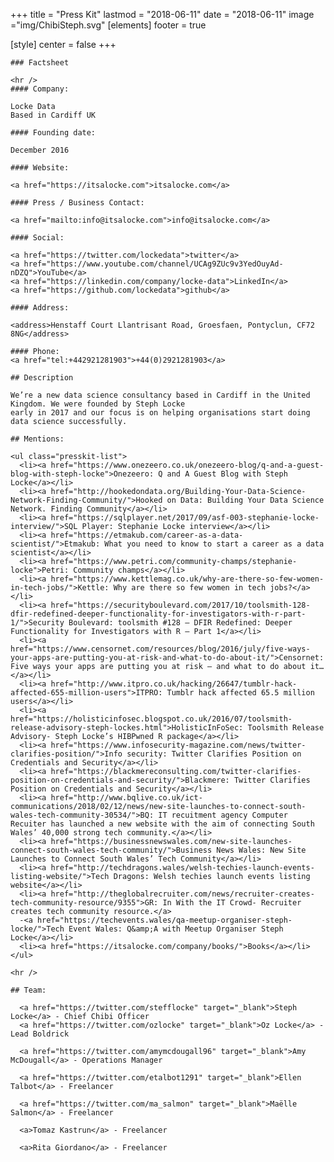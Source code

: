 +++
title = "Press Kit"
lastmod = "2018-06-11"
date = "2018-06-11"
image ="img/ChibiSteph.svg"
[elements]
  footer = true

[style]
  center = false
+++

    ### Factsheet
  
    <hr />
    #### Company:
  
    Locke Data
    Based in Cardiff UK
    
    #### Founding date:
    
    December 2016
    
    #### Website:
    
    <a href="https://itsalocke.com">itsalocke.com</a>
    
    #### Press / Business Contact:
    
    <a href="mailto:info@itsalocke.com">info@itsalocke.com</a>
    
    #### Social:
    
    <a href="https://twitter.com/lockedata">twitter</a>
    <a href="https://www.youtube.com/channel/UCAg9ZUc9v3YedOuyAd-nDZQ">YouTube</a>
    <a href="https://linkedin.com/company/locke-data">LinkedIn</a>
    <a href="https://github.com/lockedata">github</a>
    
    #### Address:
    
    <address>Henstaff Court Llantrisant Road, Groesfaen, Pontyclun, CF72 8NG</address>
    
    #### Phone:
    <a href="tel:+442921281903">+44(0)2921281903</a>
  
    ## Description
    
    We’re a new data science consultancy based in Cardiff in the United Kingdom. We were founded by Steph Locke 
    early in 2017 and our focus is on helping organisations start doing data science successfully.
    
    ## Mentions:
    
    <ul class="presskit-list">
      <li><a href="https://www.onezeero.co.uk/onezeero-blog/q-and-a-guest-blog-with-steph-locke">Onezeero: Q and A Guest Blog with Steph Locke</a></li>
      <li><a href="http://hookedondata.org/Building-Your-Data-Science-Network-Finding-Community/">Hooked on Data: Building Your Data Science Network. Finding Community</a></li>
      <li><a href="https://sqlplayer.net/2017/09/asf-003-stephanie-locke-interview/">SQL Player: Stephanie Locke interview</a></li>
      <li><a href="https://etmakub.com/career-as-a-data-scientist/">Etmakub: What you need to know to start a career as a data scientist</a></li>
      <li><a href="https://www.petri.com/community-champs/stephanie-locke">Petri: Community champs</a></li>
      <li><a href="https://www.kettlemag.co.uk/why-are-there-so-few-women-in-tech-jobs/">Kettle: Why are there so few women in tech jobs?</a></li>
      <li><a href="https://securityboulevard.com/2017/10/toolsmith-128-dfir-redefined-deeper-functionality-for-investigators-with-r-part-1/">Security Boulevard: toolsmith #128 – DFIR Redefined: Deeper Functionality for Investigators with R – Part 1</a></li>
      <li><a href="https://www.censornet.com/resources/blog/2016/july/five-ways-your-apps-are-putting-you-at-risk-and-what-to-do-about-it/">Censornet: Five ways your apps are putting you at risk – and what to do about it…</a></li>
      <li><a href="http://www.itpro.co.uk/hacking/26647/tumblr-hack-affected-655-million-users">ITPRO: Tumblr hack affected 65.5 million users</a></li>
      <li><a href="https://holisticinfosec.blogspot.co.uk/2016/07/toolsmith-release-advisory-steph-lockes.html">HolisticInFoSec: Toolsmith Release Advisory- Steph Locke’s HIBPwned R package</a></li>
      <li><a href="https://www.infosecurity-magazine.com/news/twitter-clarifies-position/">Info security: Twitter Clarifies Position on Credentials and Security</a></li>
      <li><a href="https://blackmereconsulting.com/twitter-clarifies-position-on-credentials-and-security/">Blackmere: Twitter Clarifies Position on Credentials and Security</a></li>
      <li><a href="http://www.bqlive.co.uk/ict-communications/2018/02/12/news/new-site-launches-to-connect-south-wales-tech-community-30534/">BQ: IT recuitment agency Computer Recuiter has launched a new website with the aim of connecting South Wales’ 40,000 strong tech community.</a></li>
      <li><a href="https://businessnewswales.com/new-site-launches-connect-south-wales-tech-community/">Business News Wales: New Site Launches to Connect South Wales’ Tech Community</a></li>
      <li><a href="http://techdragons.wales/welsh-techies-launch-events-listing-website/">Tech Dragons: Welsh techies launch events listing website</a></li>
      <li><a href="http://theglobalrecruiter.com/news/recruiter-creates-tech-community-resource/9355">GR: In With the IT Crowd- Recruiter creates tech community resource.</a>
      -<a href="https://techevents.wales/qa-meetup-organiser-steph-locke/">Tech Event Wales: Q&amp;A with Meetup Organiser Steph Locke</a></li>
      <li><a href="https://itsalocke.com/company/books/">Books</a></li>
    </ul>
    
    <hr />
    
    ## Team:
    
      <a href="https://twitter.com/stefflocke" target="_blank">Steph Locke</a> - Chief Chibi Officer
      <a href="https://twitter.com/ozlocke" target="_blank">Oz Locke</a> - Lead Boldrick

      <a href="https://twitter.com/amymcdougall96" target="_blank">Amy McDougall</a> - Operations Manager

      <a href="https://twitter.com/etalbot1291" target="_blank">Ellen Talbot</a> - Freelancer

      <a href="https://twitter.com/ma_salmon" target="_blank">Maëlle Salmon</a> - Freelancer

      <a>Tomaz Kastrun</a> - Freelancer

      <a>Rita Giordano</a> - Freelancer
